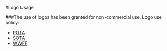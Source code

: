 #Logo Usage

###The use of logos has been granted for non-commercial use.
Logo use policy:
- [POTA](https://docs.pota.app/docs/resources_docs.html#graphics--assets)
- [SOTA](https://commons.wikimedia.org/wiki/File:SOTA-Logo.svg)
- [WWFF](https://wwff.co/downloads/)
